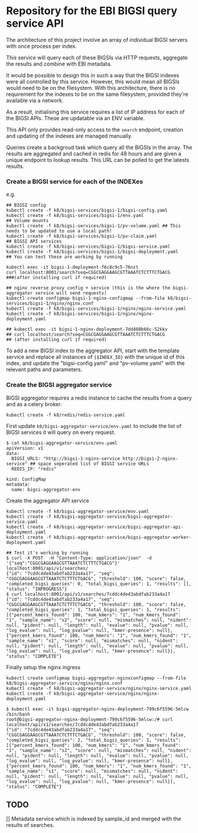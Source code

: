 # Repository for the EBI BIGSI query service API 

The architecture of this project involve an array of individual BIGSI servers with once process per index. 


This service will query each of these BIGSIs via HTTP requests, aggregate the results and combine with EBI metadata. 

It would be possible to design this in such a way that the BIGSI indexes were all controlled by this service. However, this would mean all BIGSIs would need to be on the filesystem. With this architecture, there is no requirement for the indexes to be on the same filesystem, provided they're available via a network. 

As a result, initialising this service requires a list of IP address for each of the BIGSI APIs. These are updatable via an ENV variable.

This API only provides read-only access to the `search` endpoint, creation and updating of the indexes are managed manually.

Queries create a backgroud task which query all the BIGSIs in the array. The results are aggregated and cached in redis for 48 hours and are given a unique endpoint to lookup results. This URL can be polled to get the latests results. 

### Create a BIGSI service for each of the INDEXes

e.g.

```
## BIGSI config
kubectl create -f k8/bigsi-services/bigsi-1/bigsi-config.yaml
kubectl create -f k8/bigsi-services/bigsi-1/env.yaml
## Volume mounts
kubectl create -f k8/bigsi-services/bigsi-1/pv-volume.yaml ## This needs to be updated to use a local path! 
kubectl create -f k8/bigsi-services/bigsi-1/pv-claim.yaml
## BIGSI API services
kubectl create -f k8/bigsi-services/bigsi-1/bigsi-service.yaml
kubectl create -f k8/bigsi-services/bigsi-1/bigsi-deployment.yaml
## You can test these are working by running 

kubectl exec -it bigsi-1-deployment-f6c8c9c5-76nzt 
curl localhost:8001/search?seq=CGGCGAGGAAGCGTTAAATCTCTTTCTGACG 
###(after installing curl if required)

## nginx reverse proxy config + service (this is the where the bigsi-aggregator service will send requests)
kubectl create configmap bigsi-1-nginx-configmap --from-file k8/bigsi-services/bigsi-1/nginx/nginx.conf
kubectl create -f k8/bigsi-services/bigsi-1/nginx/nginx-service.yaml
kubectl create -f k8/bigsi-services/bigsi-1/nginx/nginx-deployment.yaml

## kubectl exec -it bigsi-1-nginx-deployment-7dd488b66c-52kkv
## curl localhost/search?seq=CGGCGAGGAAGCGTTAAATCTCTTTCTGACG
## (after installing curl if required)

```

To add a new BIGSI index to the aggregator API, start with the template service and replace all instances of `{$INDEX_ID}` with the unique id of this index, and update the "bigsi-config.yaml" and "pv-volume.yaml" with the relevant paths and parameters. 

### Create the BIGSI aggregator service

BIGSI aggregator requires a redis instance to cache the results from a query and as a celery broker.

```
kubectl create -f k8/redis/redis-service.yaml
```

First update `k8/bigsi-aggregator-service/env.yaml` to include the list of BIGSI services it will query on every request.

```
$ cat k8/bigsi-aggregator-service/env.yaml
apiVersion: v1
data:
  BIGSI_URLS: "http://bigsi-1-nginx-service http://bigsi-2-nginx-service" ## space seperated list of BIGSI service URLs
  REDIS_IP: "redis"

kind: ConfigMap
metadata:
  name: bigsi-aggregator-env
```
Create the aggregator API service

```
kubectl create -f k8/bigsi-aggregator-service/env.yaml
kubectl create -f k8/bigsi-aggregator-service/bigsi-aggregator-service.yaml
kubectl create -f k8/bigsi-aggregator-service/bigsi-aggregator-api-deployment.yaml
kubectl create -f k8/bigsi-aggregator-service/bigsi-aggregator-worker-deployment.yaml

## Test it's working by running
$ curl -X POST  -H "Content-Type: application/json"  -d '{"seq":"CGGCGAGGAAGCGTTAAATCTCTTTCTGACG"}' localhost:8001/api/v1/searches/
{"id": "7cddc4de43abdfab233a4a17", "seq": "CGGCGAGGAAGCGTTAAATCTCTTTCTGACG", "threshold": 100, "score": false, "completed_bigsi_queries": 0, "total_bigsi_queries": 1, "results": [], "status": "INPROGRESS"}
$ curl localhost:8001/api/v1/searches/7cddc4de43abdfab233a4a17
{"id": "7cddc4de43abdfab233a4a17", "seq": "CGGCGAGGAAGCGTTAAATCTCTTTCTGACG", "threshold": 100, "score": false, "completed_bigsi_queries": 1, "total_bigsi_queries": 1, "results": [{"percent_kmers_found": 100, "num_kmers": "1", "num_kmers_found": "1", "sample_name": "s2", "score": null, "mismatches": null, "nident": null, "pident": null, "length": null, "evalue": null, "pvalue": null, "log_evalue": null, "log_pvalue": null, "kmer-presence": null}, {"percent_kmers_found": 100, "num_kmers": "1", "num_kmers_found": "1", "sample_name": "s1", "score": null, "mismatches": null, "nident": null, "pident": null, "length": null, "evalue": null, "pvalue": null, "log_evalue": null, "log_pvalue": null, "kmer-presence": null}], "status": "COMPLETE"}

```

Finally setup the nginx ingress

```
kubectl create configmap bigsi-aggregator-nginxconfigmap --from-file k8/bigsi-aggregator-service/nginx/nginx.conf
kubectl create -f k8/bigsi-aggregator-service/nginx/nginx-service.yaml
kubectl create -f k8/bigsi-aggregator-service/nginx/nginx-deployment.yaml

$ kubectl exec -it bigsi-aggregator-nginx-deployment-799c6f5596-5mlcw /bin/bash
root@bigsi-aggregator-nginx-deployment-799c6f5596-5mlcw:/# curl localhost/api/v1/searches/7cddc4de43abdfab233a4a17
{"id": "7cddc4de43abdfab233a4a17", "seq": "CGGCGAGGAAGCGTTAAATCTCTTTCTGACG", "threshold": 100, "score": false, "completed_bigsi_queries": 2, "total_bigsi_queries": 1, "results": [{"percent_kmers_found": 100, "num_kmers": "1", "num_kmers_found": "1", "sample_name": "s2", "score": null, "mismatches": null, "nident": null, "pident": null, "length": null, "evalue": null, "pvalue": null, "log_evalue": null, "log_pvalue": null, "kmer-presence": null}, {"percent_kmers_found": 100, "num_kmers": "1", "num_kmers_found": "1", "sample_name": "s1", "score": null, "mismatches": null, "nident": null, "pident": null, "length": null, "evalue": null, "pvalue": null, "log_evalue": null, "log_pvalue": null, "kmer-presence": null}], "status": "COMPLETE"}

```

## TODO
[] Metadata service which is indexed by sample_id and merged with the results of searches.
